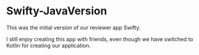 # Swifty-JavaVersion

This was the initial version of our reviewer app Swifty. 

I still enjoy creating this app with friends, even though we have switched to Kotlin for creating our application.
